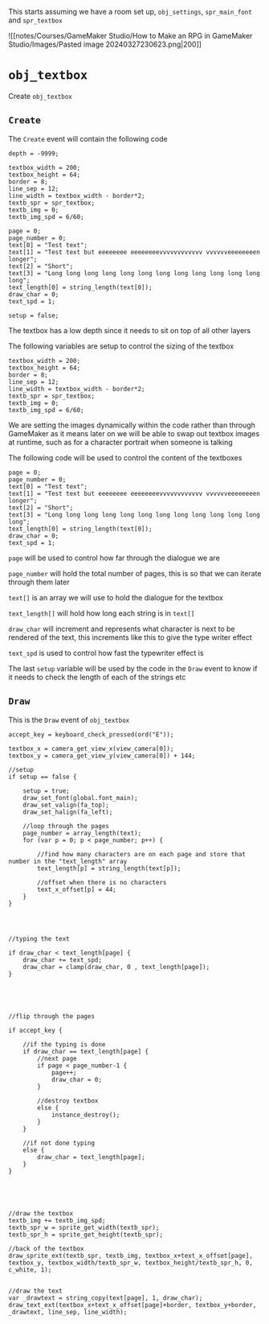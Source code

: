 This starts assuming we have a room set up, `obj_settings`, `spr_main_font` and `spr_textbox`

![[notes/Courses/GameMaker Studio/How to Make an RPG in GameMaker Studio/Images/Pasted image 20240327230623.png|200]]

# `obj_textbox`

Create `obj_textbox`

## `Create`

The `Create` event will contain the following code

```
depth = -9999;

textbox_width = 200;
textbox_height = 64;
border = 8;
line_sep = 12;
line_width = textbox_width - border*2;
textb_spr = spr_textbox;
textb_img = 0;
textb_img_spd = 6/60;

page = 0;
page_number = 0;
text[0] = "Test text";
text[1] = "Test text but eeeeeeee eeeeeeeevvvvvvvvvvvv vvvvvveeeeeeeen longer";
text[2] = "Short";
text[3] = "Long long long long long long long long long long long long long";
text_length[0] = string_length(text[0]);
draw_char = 0;
text_spd = 1;

setup = false;
```

The textbox has a low depth since it needs to sit on top of all other layers

The following variables are setup to control the sizing of the textbox

```
textbox_width = 200;
textbox_height = 64;
border = 8;
line_sep = 12;
line_width = textbox_width - border*2;
textb_spr = spr_textbox;
textb_img = 0;
textb_img_spd = 6/60;
```

We are setting the images dynamically within the code rather than through GameMaker as it means later on we will be able to swap out textbox images at runtime, such as for a character portrait when someone is talking

The following code will be used to control the content of the textboxes

```
page = 0;
page_number = 0;
text[0] = "Test text";
text[1] = "Test text but eeeeeeee eeeeeeeevvvvvvvvvvvv vvvvvveeeeeeeen longer";
text[2] = "Short";
text[3] = "Long long long long long long long long long long long long long";
text_length[0] = string_length(text[0]);
draw_char = 0;
text_spd = 1;
```

`page` will be used to control how far through the dialogue we are

`page_number` will hold the total number of pages, this is so that we can iterate through them later

`text[]` is an array we will use to hold the dialogue for the textbox

`text_length[]` will hold how long each string is in `text[]`

`draw_char` will increment and represents what character is next to be rendered of the text, this increments like this to give the type writer effect

`text_spd` is used to control how fast the typewriter effect is

The last `setup` variable will be used by the code in the `Draw` event to know if it needs to check the length of each of the strings etc

## `Draw`

This is the `Draw` event of `obj_textbox`

```
accept_key = keyboard_check_pressed(ord("E"));

textbox_x = camera_get_view_x(view_camera[0]);
textbox_y = camera_get_view_y(view_camera[0]) + 144;

//setup
if setup == false {
	
	setup = true;
	draw_set_font(global.font_main);
	draw_set_valign(fa_top);
	draw_set_halign(fa_left);
	
	//loop through the pages
	page_number = array_length(text);
	for (var p = 0; p < page_number; p++) {
		
		//find how many characters are on each page and store that number in the "text_length" array
		text_length[p] = string_length(text[p]);
		
		//offset when there is no characters
		text_x_offset[p] = 44;
	}
}




//typing the text

if draw_char < text_length[page] {
	draw_char += text_spd;
	draw_char = clamp(draw_char, 0 , text_length[page]);
}





//flip through the pages

if accept_key {
	
	//if the typing is done
	if draw_char == text_length[page] {
		//next page
		if page < page_number-1 {
			page++;
			draw_char = 0;
		}
		
		//destroy textbox
		else {
			instance_destroy();
		}
	}
	
	//if not done typing
	else {
		draw_char = text_length[page];
	}
}





//draw the textbox
textb_img += textb_img_spd;
textb_spr_w = sprite_get_width(textb_spr);
textb_spr_h = sprite_get_height(textb_spr);

//back of the textbox
draw_sprite_ext(textb_spr, textb_img, textbox_x+text_x_offset[page], textbox_y, textbox_width/textb_spr_w, textbox_height/textb_spr_h, 0, c_white, 1);


//draw the text
var _drawtext = string_copy(text[page], 1, draw_char);
draw_text_ext(textbox_x+text_x_offset[page]+border, textbox_y+border, _drawtext, line_sep, line_width);
```